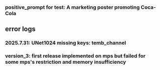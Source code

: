 ### positive_prompt for test: A marketing poster promoting Coca-Cola
## error logs
### 2025.7.31: UNet1024 missing keys: temb_channel
### version_3: first release implemented on mps but failed for some mps's restriction and memory insufficiency

